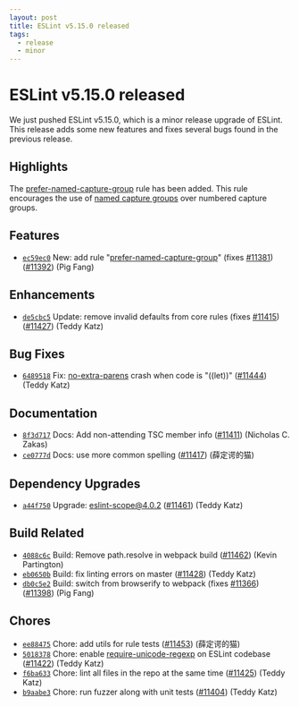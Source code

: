 ```yaml
---
layout: post
title: ESLint v5.15.0 released
tags:
  - release
  - minor
---
```

# ESLint v5.15.0 released

We just pushed ESLint v5.15.0, which is a minor release upgrade of ESLint. This release adds some new features and fixes several bugs found in the previous release.


## Highlights

The [prefer-named-capture-group](/docs/rules/prefer-named-capture-group) rule has been added. This rule encourages the use of [named capture groups](https://github.com/tc39/proposal-regexp-named-groups) over numbered capture groups.

## Features


* [`ec59ec0`](https://github.com/eslint/eslint/commit/ec59ec09c8d001b8c04f9edc09994e2b0d0af0f9) New: add rule "[prefer-named-capture-group](/docs/rules/prefer-named-capture-group)" (fixes [#11381](https://github.com/eslint/eslint/issues/11381)) ([#11392](https://github.com/eslint/eslint/issues/11392)) (Pig Fang)




## Enhancements


* [`de5cbc5`](https://github.com/eslint/eslint/commit/de5cbc526b30405e742b35d85d04361529d49ed4) Update: remove invalid defaults from core rules (fixes [#11415](https://github.com/eslint/eslint/issues/11415)) ([#11427](https://github.com/eslint/eslint/issues/11427)) (Teddy Katz)




## Bug Fixes


* [`6489518`](https://github.com/eslint/eslint/commit/64895185bde5233223648bcaf46f8deb72c9fb55) Fix: [no-extra-parens](/docs/rules/no-extra-parens) crash when code is "((let))" ([#11444](https://github.com/eslint/eslint/issues/11444)) (Teddy Katz)




## Documentation


* [`8f3d717`](https://github.com/eslint/eslint/commit/8f3d71754932669332ad7623bcc4c1aef3897125) Docs: Add non-attending TSC member info ([#11411](https://github.com/eslint/eslint/issues/11411)) (Nicholas C. Zakas)
* [`ce0777d`](https://github.com/eslint/eslint/commit/ce0777da5bc167fe0c529158fd8216d3eaf11565) Docs: use more common spelling ([#11417](https://github.com/eslint/eslint/issues/11417)) (薛定谔的猫)




## Dependency Upgrades


* [`a44f750`](https://github.com/eslint/eslint/commit/a44f75073306e5ea4e6722654009a99884fbca4f) Upgrade: eslint-scope@4.0.2 ([#11461](https://github.com/eslint/eslint/issues/11461)) (Teddy Katz)




## Build Related


* [`4088c6c`](https://github.com/eslint/eslint/commit/4088c6c9d4578cd581ce8ff4385d90b58a75b755) Build: Remove path.resolve in webpack build ([#11462](https://github.com/eslint/eslint/issues/11462)) (Kevin Partington)
* [`eb0650b`](https://github.com/eslint/eslint/commit/eb0650ba20cf9f9ad78dbaccfeb7e0e7ab56e31d) Build: fix linting errors on master ([#11428](https://github.com/eslint/eslint/issues/11428)) (Teddy Katz)
* [`db0c5e2`](https://github.com/eslint/eslint/commit/db0c5e2a7f894b7cda71007b0ba43d7814b3fb2e) Build: switch from browserify to webpack (fixes [#11366](https://github.com/eslint/eslint/issues/11366)) ([#11398](https://github.com/eslint/eslint/issues/11398)) (Pig Fang)




## Chores


* [`ee88475`](https://github.com/eslint/eslint/commit/ee884754e4111e11994ff0df3f0c29e43e1dc3f2) Chore: add utils for rule tests ([#11453](https://github.com/eslint/eslint/issues/11453)) (薛定谔的猫)
* [`5018378`](https://github.com/eslint/eslint/commit/5018378131fd5190bbccca902c0cf4276ee1581a) Chore: enable [require-unicode-regexp](/docs/rules/require-unicode-regexp) on ESLint codebase ([#11422](https://github.com/eslint/eslint/issues/11422)) (Teddy Katz)
* [`f6ba633`](https://github.com/eslint/eslint/commit/f6ba633f56eca6be20fc4b0d9496a78b9498d578) Chore: lint all files in the repo at the same time ([#11425](https://github.com/eslint/eslint/issues/11425)) (Teddy Katz)
* [`b9aabe3`](https://github.com/eslint/eslint/commit/b9aabe34311f6189b87c9d8a1aa40f3513fed773) Chore: run fuzzer along with unit tests ([#11404](https://github.com/eslint/eslint/issues/11404)) (Teddy Katz)


